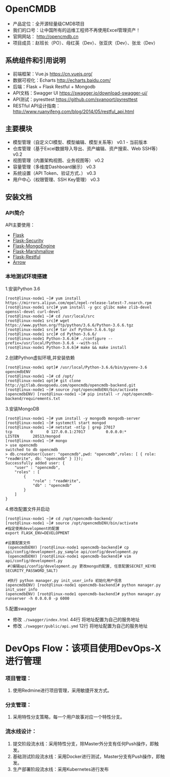 # OpenCMDB
  - 产品定位：全开源轻量级CMDB项目
  - 我们的口号：让中国所有的运维工程师不再使用Excel管理资产！
  - 官网网站： http://opencmdb.cn
  - 项目成员：赵班长（PO）、母红英（Dev）、张亚庆（Dev）、张龙（Dev）
  

## 系统组件和引用说明
 
- 前端框架：Vue.js https://cn.vuejs.org/ 
- 数据可视化：Echarts http://echarts.baidu.com/
- 后端：Flask + Flask Restful + Mongodb
- API文档：Swagger UI https://swagger.io/download-swagger-ui/
- API测试：pyresttest https://github.com/svanoort/pyresttest
- RESTful API设计指南： http://www.ruanyifeng.com/blog/2014/05/restful_api.html

## 主要模块

- 模型管理（自定义CI模型、模型编辑、模型关系等） v0.1 - 当前版本
- 仓库管理（基于Excel数据导入导出、资产编辑、资产搜索、Web SSH等） v0.2
- 视图管理（内置架构视图、业务视图等） v0.2
- 容量管理（多维度Dashboard展示） v0.3
- 系统设置（API Token、验证方式、） v0.3
- 用户中心（权限管理、SSH Key管理） v0.3


## 安装文档
    
### API简介

API主要使用：

- [Flask](http://flask.pocoo.org/)
- [Flask-Security](https://flask-security.readthedocs.io/en/latest/)
- [Flask-MongoEngine](http://docs.mongoengine.org/projects/flask-mongoengine/en/latest/)
- [Flask-Marshmallow](https://flask-marshmallow.readthedocs.io/en/latest/)
- [Flask-Restful](https://flask-restful.readthedocs.io/en/latest/)
- [Arrow](http://arrow.readthedocs.io/en/latest/)

### 本地测试环境搭建


1.安装Python 3.6

```
[root@linux-node1 ~]# yum install https://mirrors.aliyun.com/epel/epel-release-latest-7.noarch.rpm
[root@linux-node1 src]# yum install -y gcc glibc make zlib-devel openssl-devel curl-devel
[root@linux-node1 ~]# cd /usr/local/src
[root@linux-node1 src]# wget https://www.python.org/ftp/python/3.6.6/Python-3.6.6.tgz
[root@linux-node1 src]# tar zxf Python-3.6.6.tgz
[root@linux-node1 src]# cd Python-3.6.6/
[root@linux-node1 Python-3.6.6]# ./configure --prefix=/usr/local/Python-3.6.6 --with-ssl
[root@linux-node1 Python-3.6.6]# make && make install
```

2.创建Python虚拟环境,并安装依赖

```
[root@linux-node1 opt]# /usr/local/Python-3.6.6/bin/pyvenv-3.6 opencmdbENV
[root@linux-node1 ~]# cd /opt/
[root@linux-node1 opt]# git clone http://gitlab.devopsedu.com/opencmdb/opencmdb-backend.git
[root@linux-node1 ~]# source /opt/opencmdbENV/bin/activate
(opencmdbENV) [root@linux-node1 ~]# pip install -r /opt/opencmdb-backend/requirements.txt 

```

3.安装MongoDB

```
[root@linux-node1 ~]# yum install -y mongodb mongodb-server
[root@linux-node1 ~]# systemctl start mongod
[root@linux-node1 ~]# netstat -ntlp | grep 27017
tcp        0      0 127.0.0.1:27017         0.0.0.0:*               LISTEN      28513/mongod
[root@linux-node1 ~]# mongo
> use opencmdb
switched to db opencmdb
> db.createUser({user: "opencmdb",pwd: "opencmdb",roles: [ { role: "readWrite", db: "opencmdb" } ]});
Successfully added user: {
	"user" : "opencmdb",
	"roles" : [
		{
			"role" : "readWrite",
			"db" : "opencmdb"
		}
	]
}

```

4.修改配置文件并启动


```
[root@linux-node1 ~]# cd /opt/opencmdb-backend/
[root@linux-node1 ~]# source /opt/opencmdbENV/bin/activate
#指定使用development的配置
export FLASK_ENV=DEVELOPMENT

#设置配置文件
 (opencmdbENV) [root@linux-node1 opencmdb-backend]# cp api/config/development.py_sample api/config/development.py
 (opencmdbENV) [root@linux-node1 opencmdb-backend]# vim api/config/development.py
 #(编辑api/config/development.py 更改mongo的配置, 任意配置SECRET_KEY和SECURITY_PASSWORD_SALT)

 #执行 python manager.py init_user_info 初始化用户信息
(opencmdbENV) [root@linux-node1 opencmdb-backend]# python manager.py init_user_info
(opencmdbENV) [root@linux-node1 opencmdb-backend]# python manager.py runserver -h 0.0.0.0 -p 6000

```

5.配置swagger

- 修改 `./swagger/index.html` 44行 将地址配置为自己的服务地址
- 修改 `./swagger/public/api.ymd` 12行 将地址配置为自己的服务地址


# DevOps Flow：该项目使用DevOps-X进行管理

### 项目管理：
1. 使用Redmine进行项目管理，采用敏捷开发方式。

### 分支管理：

1. 采用特性分支策略，每一个用户故事对应一个特性分支。

### 流水线设计：

1. 提交阶段流水线：采用特性分支，除Master外分支有任何Push操作，即触发。
2. 基础测试阶段流水线：采用Docker进行测试，Master分支有Push操作，即触发。
3. 生产部署阶段流水线：采用Kubernetes进行发布
 
